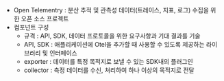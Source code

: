 - Open Telementry : 분산 추적 및 관측성 데이터(트레이스, 지표, 로그) 수집을 위한 오픈 소스 프로젝트
- 컴포넌트 구성
	- 규격 : API, SDK, 데이터 프로토콜을 위한 요구사항과 기대 결과를 기술
	- API, SDK : 애플리케이션에 Otel을 추가할 때 사용할 수 있도록 제공하는 라이브러리 및 인터페이스
	- exporter : 데이터를 특정 목적지로 보낼 수 있는 SDK내의 플러그인
	- collector : 측정 데이터를 수신, 처리하여 하나 이상의 목적지로 전달